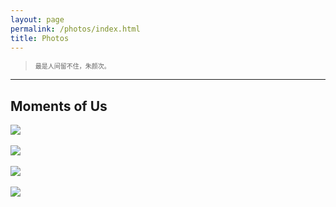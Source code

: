 ```yaml
---
layout: page
permalink: /photos/index.html
title: Photos
---
```

> <font size="1"> 最是人间留不住，朱颜次。</font>
---


## Moments of Us

<div>
<img src="https://zhenpeng-li.github.io/images/Photo1.jpg">
</div>
<br>

<div>
<img src="https://zhenpeng-li.github.io/images/Photo2.jpg">
</div>
<br>

<div>
<img src="https://zhenpeng-li.github.io/images/Photo3.jpg">
</div>
<br>

<div>
<img src="https://zhenpeng-li.github.io/images/Photo4.jpg">
</div>
<br>
